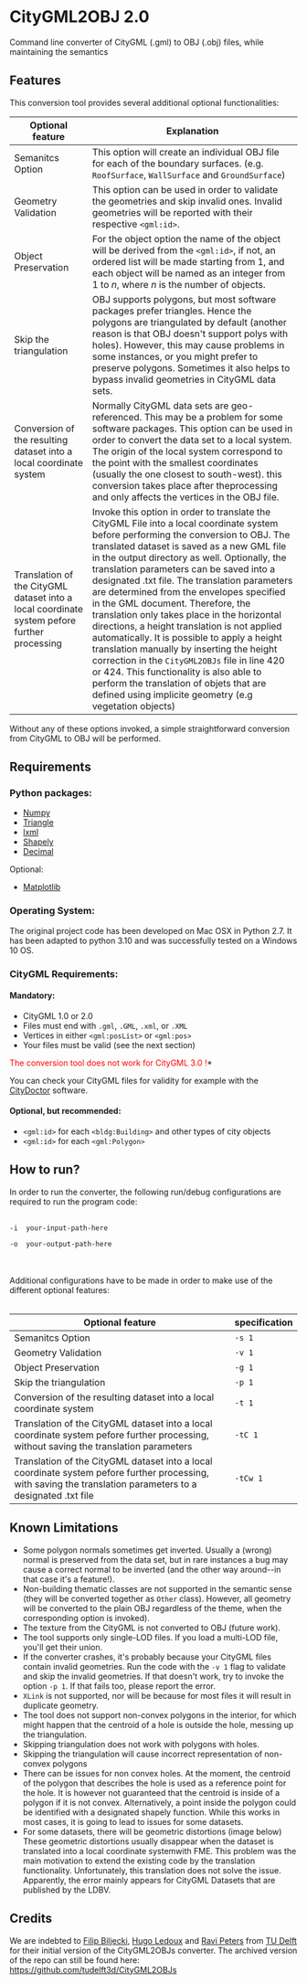 # CityGML2OBJ 2.0
Command line converter of CityGML (.gml) to OBJ (.obj) files, while maintaining the semantics 

## Features
This conversion tool provides several additional optional functionalities:

| Optional feature | Explanation |
| -------- | -------- |
| Semanitcs Option| This option will create an individual OBJ file for each of the boundary surfaces. (e.g. `RoofSurface`, `WallSurface` and `GroundSurface`) |
| Geometry Validation | This option can be used in order to validate the geometries and skip invalid ones. Invalid geometries will be reported with their respective `<gml:id>`.|
| Object Preservation | For the object option the name of the object will be derived from the `<gml:id>`, if not, an ordered list will be made starting from 1, and each object will be named as an integer from 1 to *n*, where *n* is the number of objects. |
| Skip the triangulation | OBJ supports polygons, but most software packages prefer triangles. Hence the polygons are triangulated by default (another reason is that OBJ doesn't support polys with holes). However, this may cause problems in some instances, or you might prefer to preserve polygons. Sometimes it also helps to bypass invalid geometries in CityGML data sets. |
| Conversion of the resulting dataset into a local coordinate system | Normally CityGML data sets are geo-referenced. This may be a problem for some software packages. This option can be used in order to convert the data set to a local system. The origin of the local system correspond to the point with the smallest coordinates (usually the one closest to south-west). this conversion takes place after theprocessing and only affects the vertices in the OBJ file. |
| Translation of the CityGML dataset into a local coordinate system pefore further processing |Invoke this option in order to translate the CityGML File into a local coordinate system before performing the conversion to OBJ. The translated dataset is saved as a new GML file in the output directory as well. Optionally, the translation parameters can be saved into a designated .txt file. The translation parameters are determined from the envelopes specified in the GML document. Therefore, the translation only takes place in the horizontal directions, a height translation is not applied automatically. It is possible to apply a height translation manually by inserting the height correction in the `CityGML2OBJs` file in line 420 or 424. This functionality is also able to perform the translation of objets that are defined using implicite geometry (e.g vegetation objects)|

Without any of these options invoked, a simple straightforward conversion from CityGML to OBJ will be performed.

## Requirements
### Python packages:

+ [Numpy](http://docs.scipy.org/doc/numpy/user/install.html) 
+ [Triangle](http://dzhelil.info/triangle/)
+ [lxml](http://lxml.de)
+ [Shapely](https://github.com/Toblerity/Shapely)
+ [Decimal](https://docs.python.org/3/library/decimal.html)
  
Optional:

+ [Matplotlib](http://matplotlib.org/users/installing.html)

### Operating System:

The original project code has been developed on Mac OSX in Python 2.7. It has been adapted to python 3.10 and was successfully tested on a Windows 10 OS.

### CityGML Requirements:

#### Mandatory:

+ CityGML 1.0 or 2.0
+ Files must end with `.gml`, `.GML`, `.xml`, or `.XML`
+ Vertices in either `<gml:posList>` or `<gml:pos>`
+ Your files must be valid (see the next section)

<span style="color:red">The conversion tool does not work for CityGML 3.0 !</span>*

You can check your CityGML files for validity for example with the [CityDoctor](https://www.citydoctor.eu/de/startseite.html) software.

#### Optional, but recommended:

+ `<gml:id>` for each `<bldg:Building>` and other types of city objects
+ `<gml:id>` for each `<gml:Polygon>`

## How to run?
In order to run the converter, the following run/debug configurations are required to run the program code:
<br></br>



  
  `-i  your-input-path-here` 
  
  `-o  your-output-path-here` 
  

  

<br></br>
Additional configurations have to be made in order to make use of the different optional features:
<br></br>

| Optional feature | specification |
| -------- | -------- |
| Semanitcs Option|`-s 1`|
| Geometry Validation | `-v 1`|
| Object Preservation | `-g 1`|
| Skip the triangulation | `-p 1`|
| Conversion of the resulting dataset into a local coordinate system | `-t 1`|
| Translation of the CityGML dataset into a local coordinate system pefore further processing, without saving the translation parameters|`-tC 1`|
| Translation of the CityGML dataset into a local coordinate system pefore further processing, with saving the translation parameters to a designated .txt file|`-tCw 1`|

## Known Limitations

* Some polygon normals sometimes get inverted. Usually a (wrong) normal is preserved from the data set, but in rare instances a bug may cause a correct normal to be inverted (and the other way around--in that case it's a feature!).
* Non-building thematic classes are not supported in the semantic sense (they will be converted together as `Other` class). However, all geometry will be converted to the plain OBJ regardless of the theme, when the corresponding option is invoked).
* The texture from the CityGML is not converted to OBJ (future work).
* The tool supports only single-LOD files. If you load a multi-LOD file, you'll get their union.
* If the converter crashes, it's probably because your CityGML files contain invalid geometries. Run the code with the `-v 1` flag to validate and skip the invalid geometries. If that doesn't work, try to invoke the option `-p 1`. If that fails too, please report the error.
* `XLink` is not supported, nor will be because for most files it will result in duplicate geometry. 
* The tool does not support non-convex polygons in the interior, for which might happen that the centroid of a hole is outside the hole, messing up the triangulation.
* Skipping triangulation does not work with polygons with holes.
* Skipping the triangulation will cause incorrect representation of non-convex polygons
* There can be issues for non convex holes. At the moment, the centroid of the polygon that describes the hole is used as a reference point for the hole. It is however not guaranteed that the centroid is inside of a polygon if it is not convex. Alternatively, a point inside the polygon could be identified with a designated shapely function. While this works in most cases, it is going to lead to issues for some datasets.
* For some datasets, there will be geometric distortions (image below) These geometric distortions usually disappear when the dataset is translated into a local   coordinate systemwith FME. This problem was the main motivation to extend the existing code by the translation functionality. Unfortunately, this translation does not solve the issue. Apparently, the error mainly appears for CityGML Datasets that are published by the LDBV.




## Credits
We are indebted to [Filip Biljecki](https://github.com/fbiljecki), [Hugo Ledoux](https://github.com/hugoledoux) and [Ravi Peters](https://github.com/Ylannl) from [TU Delft](https://github.com/tudelft3d) for their initial version of the CityGML2OBJs converter. The archived version of the repo can still be found here: https://github.com/tudelft3d/CityGML2OBJs
